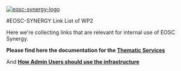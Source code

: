 [![eosc-synergy-logo](https://www.eosc-synergy.eu/wp-content/uploads/logo-color-texto.png)](https://eosc-synergy.eu)

#EOSC-SYNERGY Link List of WP2

Here we're collecting links that are relevant for internal use of EOSC
Synergy.

**Please find here the documentation for the 
[Thematic Services](how-to-thematic-services)**

And **[How Admin Users should use the
infrastructure](how-to-thematic-services#admin-users)**
